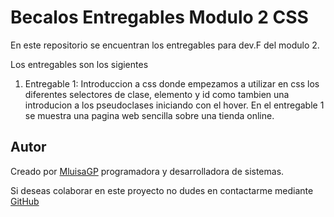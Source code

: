 # Becalos Entregables Modulo 2 CSS

En este repositorio se encuentran los entregables para dev.F del modulo 2. 

Los entregables son los sigientes

1. Entregable 1: Introduccion a css donde empezamos a utilizar en css  los diferentes selectores de clase, elemento y id como tambien una introducion a los pseudoclases iniciando con el hover. En el entregable 1 se muestra una pagina web sencilla sobre una tienda online.


## Autor

Creado por [MluisaGP](https://github.com/MLuisaGP) programadora y desarrolladora de sistemas.

Si deseas colaborar en este proyecto no dudes en contactarme mediante [GitHub](https://github.com/MLuisaGP)